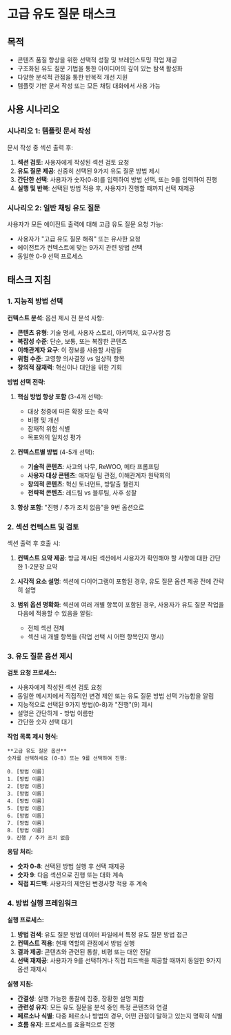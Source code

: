 <!-- Powered by BMAD™ Core -->

# 고급 유도 질문 태스크

## 목적

- 콘텐츠 품질 향상을 위한 선택적 성찰 및 브레인스토밍 작업 제공
- 구조화된 유도 질문 기법을 통한 아이디어의 깊이 있는 탐색 활성화
- 다양한 분석적 관점을 통한 반복적 개선 지원
- 템플릿 기반 문서 작성 또는 모든 채팅 대화에서 사용 가능

## 사용 시나리오

### 시나리오 1: 템플릿 문서 작성

문서 작성 중 섹션 출력 후:

1. **섹션 검토**: 사용자에게 작성된 섹션 검토 요청
2. **유도 질문 제공**: 신중히 선택된 9가지 유도 질문 방법 제시
3. **간단한 선택**: 사용자가 숫자(0-8)를 입력하여 방법 선택, 또는 9를 입력하여 진행
4. **실행 및 반복**: 선택된 방법 적용 후, 사용자가 진행할 때까지 선택 재제공

### 시나리오 2: 일반 채팅 유도 질문

사용자가 모든 에이전트 출력에 대해 고급 유도 질문 요청 가능:

- 사용자가 "고급 유도 질문 해줘" 또는 유사한 요청
- 에이전트가 컨텍스트에 맞는 9가지 관련 방법 선택
- 동일한 0-9 선택 프로세스

## 태스크 지침

### 1. 지능적 방법 선택

**컨텍스트 분석**: 옵션 제시 전 분석 사항:

- **콘텐츠 유형**: 기술 명세, 사용자 스토리, 아키텍처, 요구사항 등
- **복잡성 수준**: 단순, 보통, 또는 복잡한 콘텐츠
- **이해관계자 요구**: 이 정보를 사용할 사람들
- **위험 수준**: 고영향 의사결정 vs 일상적 항목
- **창의적 잠재력**: 혁신이나 대안을 위한 기회

**방법 선택 전략**:

1. **핵심 방법 항상 포함** (3-4개 선택):
   - 대상 청중에 따른 확장 또는 축약
   - 비평 및 개선
   - 잠재적 위험 식별
   - 목표와의 일치성 평가

2. **컨텍스트별 방법** (4-5개 선택):
   - **기술적 콘텐츠**: 사고의 나무, ReWOO, 메타 프롬프팅
   - **사용자 대상 콘텐츠**: 애자일 팀 관점, 이해관계자 원탁회의
   - **창의적 콘텐츠**: 혁신 토너먼트, 방탈출 챌린지
   - **전략적 콘텐츠**: 레드팀 vs 블루팀, 사후 성찰

3. **항상 포함**: "진행 / 추가 조치 없음"을 9번 옵션으로

### 2. 섹션 컨텍스트 및 검토

섹션 출력 후 호출 시:

1. **컨텍스트 요약 제공**: 방금 제시된 섹션에서 사용자가 확인해야 할 사항에 대한 간단한 1-2문장 요약

2. **시각적 요소 설명**: 섹션에 다이어그램이 포함된 경우, 유도 질문 옵션 제공 전에 간략히 설명

3. **범위 옵션 명확화**: 섹션에 여러 개별 항목이 포함된 경우, 사용자가 유도 질문 작업을 다음에 적용할 수 있음을 알림:
   - 전체 섹션 전체
   - 섹션 내 개별 항목들 (작업 선택 시 어떤 항목인지 명시)

### 3. 유도 질문 옵션 제시

**검토 요청 프로세스:**

- 사용자에게 작성된 섹션 검토 요청
- 동일한 메시지에서 직접적인 변경 제안 또는 유도 질문 방법 선택 가능함을 알림
- 지능적으로 선택된 9가지 방법(0-8)과 "진행"(9) 제시
- 설명은 간단하게 - 방법 이름만
- 간단한 숫자 선택 대기

**작업 목록 제시 형식:**

```text
**고급 유도 질문 옵션**
숫자를 선택하세요 (0-8) 또는 9를 선택하여 진행:

0. [방법 이름]
1. [방법 이름]
2. [방법 이름]
3. [방법 이름]
4. [방법 이름]
5. [방법 이름]
6. [방법 이름]
7. [방법 이름]
8. [방법 이름]
9. 진행 / 추가 조치 없음
```

**응답 처리:**

- **숫자 0-8**: 선택된 방법 실행 후 선택 재제공
- **숫자 9**: 다음 섹션으로 진행 또는 대화 계속
- **직접 피드백**: 사용자의 제안된 변경사항 적용 후 계속

### 4. 방법 실행 프레임워크

**실행 프로세스:**

1. **방법 검색**: 유도 질문 방법 데이터 파일에서 특정 유도 질문 방법 접근
2. **컨텍스트 적용**: 현재 역할의 관점에서 방법 실행
3. **결과 제공**: 콘텐츠와 관련된 통찰, 비평 또는 대안 전달
4. **선택 재제공**: 사용자가 9를 선택하거나 직접 피드백을 제공할 때까지 동일한 9가지 옵션 재제시

**실행 지침:**

- **간결성**: 실행 가능한 통찰에 집중, 장황한 설명 피함
- **관련성 유지**: 모든 유도 질문을 분석 중인 특정 콘텐츠와 연결
- **페르소나 식별**: 다중 페르소나 방법의 경우, 어떤 관점이 말하고 있는지 명확히 식별
- **흐름 유지**: 프로세스를 효율적으로 진행
